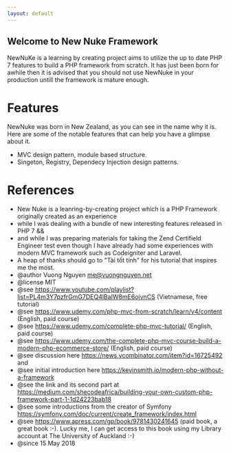 ```yaml
---
layout: default
---
```


## Welcome to New Nuke Framework

NewNuKe is a learning by creating project aims to utilize the up to date PHP 7 features to build a PHP framework from scratch. It has just been born for awhile then it is advised that you should not use NewNuke in your production untill the framework is mature enough. 

# Features

NewNuke was born in New Zealand, as you can see in the name why it is. Here are some of the notable features that can help you have a glimpse about it.

- MVC design pattern, module based structure.
- Singeton, Registry, Dependecy Injection design patterns.

# References

* New Nuke is a leanring-by-creating project which is a PHP Framework originally created as an experience
* while I was dealing with a  bundle of new interesting features released in PHP 7 && 
* and while I was preparing materials for taking the Zend Certifield Engineer test even though I have already had some experiences with modern MVC framework such as Codeigniter and Laravel.
* A heap of thanks should go to "Tài tốt tính" for his tutorial that inspires me the most.
* @author Vuong Nguyen me@vuongnguyen.net
* @license MIT
* @see https://www.youtube.com/playlist?list=PL4m3Y7pzfrGmG7DEQ4lBaIW8mE6oivnCS (Vietnamese, free tutorial)
* @see https://www.udemy.com/php-mvc-from-scratch/learn/v4/content (English, paid course)
* @see https://www.udemy.com/complete-php-mvc-tutorial/ (English, paid course)
* @see https://www.udemy.com/the-complete-php-mvc-course-build-a-modern-php-ecommerce-store/ (English, paid course)
* @see discussion here https://news.ycombinator.com/item?id=16725492 and 
* @see initial introduction here https://kevinsmith.io/modern-php-without-a-framework
* @see the link and its second part at https://medium.com/shecodeafrica/building-your-own-custom-php-framework-part-1-1d24223bab18
* @see some introductions from the creator of Symfony https://symfony.com/doc/current/create_framework/index.html
* @see https://www.apress.com/gp/book/9781430241645 (paid book, a great book :-). Lucky me, I can get access to this book using my Library account at The University of Auckland :-)
* @since 15 May 2018
